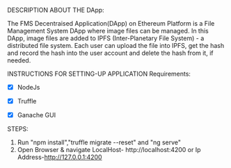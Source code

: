 DESCRIPTION ABOUT THE DApp:

The FMS Decentraised Application(DApp) on Ethereum Platform is a File Management System DApp where image files can be managed. In this DApp, image files are added to IPFS (Inter-Planetary File System) - a distributed file system. Each user can upload the file into IPFS, get the hash and record the hash into the user account and delete the hash from it, if needed.




INSTRUCTIONS FOR SETTING-UP APPLICATION Requirements:

- [X] NodeJs 
- [X] Truffle 
- [X] Ganache GUI



STEPS:

1. Run "npm install","truffle migrate --reset" and "ng serve"
2. Open Browser & navigate LocalHost- http://localhost:4200 or Ip Address-http://127.0.0.1:4200
